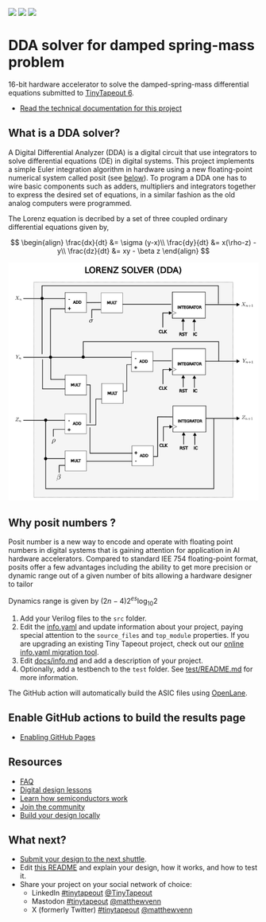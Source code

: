 ![](../../workflows/gds/badge.svg) ![](../../workflows/docs/badge.svg) ![](../../workflows/test/badge.svg)

# DDA solver for damped spring-mass problem

16-bit hardware accelerator to solve the damped-spring-mass differential equations submitted to [TinyTapeout 6](https://tinytapeout.com). 
- [Read the technical documentation for this project](docs/info.md)

## What is a DDA solver?

A Digital Differential Analyzer (DDA) is a digital circuit that use integrators to solve differential equations (DE) in digital systems. This project implements a simple Euler integration algorithm in hardware using a new floating-point numerical system called posit (see [below](#why-posit-numbers)). To program a DDA one has to wire basic components such as adders, multipliers and integrators together to express the desired set of equations, in a similar fashion as the old analog computers were programmed. 

The Lorenz equation is decribed by a set of three coupled ordinary differential equations given by,

$$
\begin{align}
\frac{dx}{dt} &= \sigma (y-x)\\
\frac{dy}{dt} &= x(\rho-z) - y\\
\frac{dz}{dt} &= xy - \beta z
\end{align}
$$


![image](lorenz_dda.png)

## Why posit numbers ?

Posit number is a new way to encode and operate with floating point numbers in digital systems that is gaining attention for application in AI hardware accelerators. Compared to standard IEE 754 floating-point format, posits offer a few advantages including the ability to get more precision or dynamic range out of a given number of bits allowing a hardware designer to tailor 


Dynamics range is given by $(2n-4)2^{es}\log_{10}2$

1. Add your Verilog files to the `src` folder.
2. Edit the [info.yaml](info.yaml) and update information about your project, paying special attention to the `source_files` and `top_module` properties. If you are upgrading an existing Tiny Tapeout project, check out our [online info.yaml migration tool](https://tinytapeout.github.io/tt-yaml-upgrade-tool/).
3. Edit [docs/info.md](docs/info.md) and add a description of your project.
4. Optionally, add a testbench to the `test` folder. See [test/README.md](test/README.md) for more information.

The GitHub action will automatically build the ASIC files using [OpenLane](https://www.zerotoasiccourse.com/terminology/openlane/).

## Enable GitHub actions to build the results page

- [Enabling GitHub Pages](https://tinytapeout.com/faq/#my-github-action-is-failing-on-the-pages-part)

## Resources

- [FAQ](https://tinytapeout.com/faq/)
- [Digital design lessons](https://tinytapeout.com/digital_design/)
- [Learn how semiconductors work](https://tinytapeout.com/siliwiz/)
- [Join the community](https://tinytapeout.com/discord)
- [Build your design locally](https://docs.google.com/document/d/1aUUZ1jthRpg4QURIIyzlOaPWlmQzr-jBn3wZipVUPt4)

## What next?

- [Submit your design to the next shuttle](https://app.tinytapeout.com/).
- Edit [this README](README.md) and explain your design, how it works, and how to test it.
- Share your project on your social network of choice:
  - LinkedIn [#tinytapeout](https://www.linkedin.com/search/results/content/?keywords=%23tinytapeout) [@TinyTapeout](https://www.linkedin.com/company/100708654/)
  - Mastodon [#tinytapeout](https://chaos.social/tags/tinytapeout) [@matthewvenn](https://chaos.social/@matthewvenn)
  - X (formerly Twitter) [#tinytapeout](https://twitter.com/hashtag/tinytapeout) [@matthewvenn](https://twitter.com/matthewvenn)
